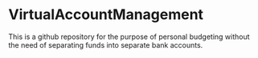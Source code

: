 # VirtualAccountManagement
This is a github repository for the purpose of personal budgeting without the need of separating funds into separate bank accounts.
